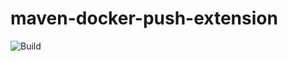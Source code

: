 # maven-docker-push-extension

![Build](https://github.com/sparsick/maven-docker-push-extension/workflows/Build/badge.svg?branch=master)